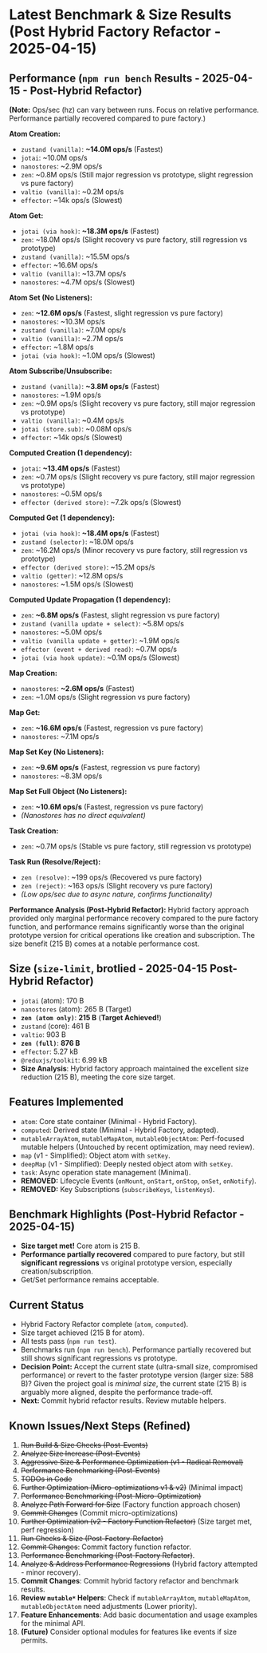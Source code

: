 # Latest Benchmark & Size Results (Post Hybrid Factory Refactor - 2025-04-15)

## Performance (`npm run bench` Results - 2025-04-15 - Post-Hybrid Refactor)

**(Note:** Ops/sec (hz) can vary between runs. Focus on relative performance. Performance partially recovered compared to pure factory.)

**Atom Creation:**
- `zustand (vanilla)`: **~14.0M ops/s** (Fastest)
- `jotai`: ~10.0M ops/s
- `nanostores`: ~2.9M ops/s
- `zen`: ~0.8M ops/s (Still major regression vs prototype, slight regression vs pure factory)
- `valtio (vanilla)`: ~0.2M ops/s
- `effector`: ~14k ops/s (Slowest)

**Atom Get:**
- `jotai (via hook)`: **~18.3M ops/s** (Fastest)
- `zen`: ~18.0M ops/s (Slight recovery vs pure factory, still regression vs prototype)
- `zustand (vanilla)`: ~15.5M ops/s
- `effector`: ~16.6M ops/s
- `valtio (vanilla)`: ~13.7M ops/s
- `nanostores`: ~4.7M ops/s (Slowest)

**Atom Set (No Listeners):**
- `zen`: **~12.6M ops/s** (Fastest, slight regression vs pure factory)
- `nanostores`: ~10.3M ops/s
- `zustand (vanilla)`: ~7.0M ops/s
- `valtio (vanilla)`: ~2.7M ops/s
- `effector`: ~1.8M ops/s
- `jotai (via hook)`: ~1.0M ops/s (Slowest)

**Atom Subscribe/Unsubscribe:**
- `zustand (vanilla)`: **~3.8M ops/s** (Fastest)
- `nanostores`: ~1.9M ops/s
- `zen`: ~0.9M ops/s (Slight recovery vs pure factory, still major regression vs prototype)
- `valtio (vanilla)`: ~0.4M ops/s
- `jotai (store.sub)`: ~0.08M ops/s
- `effector`: ~14k ops/s (Slowest)

**Computed Creation (1 dependency):**
- `jotai`: **~13.4M ops/s** (Fastest)
- `zen`: ~0.7M ops/s (Slight recovery vs pure factory, still major regression vs prototype)
- `nanostores`: ~0.5M ops/s
- `effector (derived store)`: ~7.2k ops/s (Slowest)

**Computed Get (1 dependency):**
- `jotai (via hook)`: **~18.4M ops/s** (Fastest)
- `zustand (selector)`: ~18.0M ops/s
- `zen`: ~16.2M ops/s (Minor recovery vs pure factory, still regression vs prototype)
- `effector (derived store)`: ~15.2M ops/s
- `valtio (getter)`: ~12.8M ops/s
- `nanostores`: ~1.5M ops/s (Slowest)

**Computed Update Propagation (1 dependency):**
- `zen`: **~6.8M ops/s** (Fastest, slight regression vs pure factory)
- `zustand (vanilla update + select)`: ~5.8M ops/s
- `nanostores`: ~5.0M ops/s
- `valtio (vanilla update + getter)`: ~1.9M ops/s
- `effector (event + derived read)`: ~0.7M ops/s
- `jotai (via hook update)`: ~0.1M ops/s (Slowest)

**Map Creation:**
- `nanostores`: **~2.6M ops/s** (Fastest)
- `zen`: ~1.0M ops/s (Slight regression vs pure factory)

**Map Get:**
- `zen`: **~16.6M ops/s** (Fastest, regression vs pure factory)
- `nanostores`: ~7.1M ops/s

**Map Set Key (No Listeners):**
- `zen`: **~9.6M ops/s** (Fastest, regression vs pure factory)
- `nanostores`: ~8.3M ops/s

**Map Set Full Object (No Listeners):**
- `zen`: **~10.6M ops/s** (Fastest, regression vs pure factory)
- *(Nanostores has no direct equivalent)*

**Task Creation:**
- `zen`: ~0.7M ops/s (Stable vs pure factory, still regression vs prototype)

**Task Run (Resolve/Reject):**
- `zen (resolve)`: ~199 ops/s (Recovered vs pure factory)
- `zen (reject)`: ~163 ops/s (Slight recovery vs pure factory)
- *(Low ops/sec due to async nature, confirms functionality)*

**Performance Analysis (Post-Hybrid Refactor):** Hybrid factory approach provided only marginal performance recovery compared to the pure factory function, and performance remains significantly worse than the original prototype version for critical operations like creation and subscription. The size benefit (215 B) comes at a notable performance cost.

## Size (`size-limit`, brotlied - 2025-04-15 Post-Hybrid Refactor)
- `jotai` (atom): 170 B
- `nanostores` (atom): 265 B (Target)
- **`zen (atom only)`**: **215 B** (**Target Achieved!**)
- `zustand` (core): 461 B
- `valtio`: 903 B
- **`zen (full)`**: **876 B**
- `effector`: 5.27 kB
- `@reduxjs/toolkit`: 6.99 kB
- **Size Analysis**: Hybrid factory approach maintained the excellent size reduction (215 B), meeting the core size target.

## Features Implemented
- `atom`: Core state container (Minimal - Hybrid Factory).
- `computed`: Derived state (Minimal - Hybrid Factory, adapted).
- `mutableArrayAtom`, `mutableMapAtom`, `mutableObjectAtom`: Perf-focused mutable helpers (Untouched by recent optimization, may need review).
- `map` (v1 - Simplified): Object atom with `setKey`.
- `deepMap` (v1 - Simplified): Deeply nested object atom with `setKey`.
- `task`: Async operation state management (Minimal).
- **REMOVED:** Lifecycle Events (`onMount`, `onStart`, `onStop`, `onSet`, `onNotify`).
- **REMOVED:** Key Subscriptions (`subscribeKeys`, `listenKeys`).

## Benchmark Highlights (Post-Hybrid Refactor - 2025-04-15)
- **Size target met!** Core atom is 215 B.
- **Performance partially recovered** compared to pure factory, but still **significant regressions** vs original prototype version, especially creation/subscription.
- Get/Set performance remains acceptable.

## Current Status
- Hybrid Factory Refactor complete (`atom`, `computed`).
- Size target achieved (215 B for atom).
- All tests pass (`npm run test`).
- Benchmarks run (`npm run bench`). Performance partially recovered but still shows significant regressions vs prototype.
- **Decision Point:** Accept the current state (ultra-small size, compromised performance) or revert to the faster prototype version (larger size: 588 B)? Given the project goal is *minimal size*, the current state (215 B) is arguably more aligned, despite the performance trade-off.
- **Next:** Commit hybrid refactor results. Review mutable helpers.

## Known Issues/Next Steps (Refined)
1.  ~~Run Build & Size Checks (Post-Events)~~
2.  ~~Analyze Size Increase (Post-Events)~~
3.  ~~Aggressive Size & Performance Optimization (v1 - Radical Removal)~~
4.  ~~Performance Benchmarking (Post-Events)~~
5.  ~~TODOs in Code~~
6.  ~~Further Optimization (Micro-optimizations v1 & v2)~~ (Minimal impact)
7.  ~~Performance Benchmarking (Post-Micro-Optimization)~~
8.  ~~Analyze Path Forward for Size~~ (Factory function approach chosen)
9.  ~~Commit Changes~~ (Commit micro-optimizations)
10. ~~Further Optimization (v2 - Factory Function Refactor)~~ (Size target met, perf regression)
11. ~~Run Checks & Size (Post-Factory-Refactor)~~
12. ~~Commit Changes~~: Commit factory function refactor.
13. ~~Performance Benchmarking (Post-Factory Refactor)~~.
14. ~~Analyze & Address Performance Regressions~~ (Hybrid factory attempted - minor recovery).
15. **Commit Changes**: Commit hybrid factory refactor and benchmark results.
16. **Review `mutable*` Helpers**: Check if `mutableArrayAtom`, `mutableMapAtom`, `mutableObjectAtom` need adjustments (Lower priority).
17. **Feature Enhancements**: Add basic documentation and usage examples for the minimal API.
18. **(Future)** Consider optional modules for features like events if size permits.
